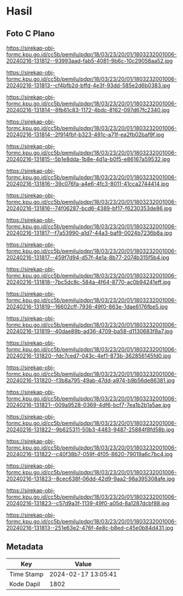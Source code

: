 # Hasil

## Foto C Plano

https://sirekap-obj-formc.kpu.go.id/cc5b/pemilu/pdpr/18/03/23/20/01/1803232001006-20240216-131812--93993aad-fab5-4081-9b6c-10c29058aa52.jpg

https://sirekap-obj-formc.kpu.go.id/cc5b/pemilu/pdpr/18/03/23/20/01/1803232001006-20240216-131813--cf4bfb2d-bffd-4e3f-93dd-585e2d6b0383.jpg

https://sirekap-obj-formc.kpu.go.id/cc5b/pemilu/pdpr/18/03/23/20/01/1803232001006-20240216-131814--8fb61c83-1172-4bdc-8162-097d67fc2340.jpg

https://sirekap-obj-formc.kpu.go.id/cc5b/pemilu/pdpr/18/03/23/20/01/1803232001006-20240216-131814--2f914fbf-b323-491c-a71f-ea2fb02baf9f.jpg

https://sirekap-obj-formc.kpu.go.id/cc5b/pemilu/pdpr/18/03/23/20/01/1803232001006-20240216-131815--5b1e8dda-1b8e-4d1a-b0f5-e86167a59532.jpg

https://sirekap-obj-formc.kpu.go.id/cc5b/pemilu/pdpr/18/03/23/20/01/1803232001006-20240216-131816--39c076fa-a4e6-4fc3-8011-41cca2744414.jpg

https://sirekap-obj-formc.kpu.go.id/cc5b/pemilu/pdpr/18/03/23/20/01/1803232001006-20240216-131816--74f06287-bcd6-4389-bf17-f6230353de86.jpg

https://sirekap-obj-formc.kpu.go.id/cc5b/pemilu/pdpr/18/03/23/20/01/1803232001006-20240216-131817--f7a53990-a1d7-44a3-baf9-0024b7236b8a.jpg

https://sirekap-obj-formc.kpu.go.id/cc5b/pemilu/pdpr/18/03/23/20/01/1803232001006-20240216-131817--459f7d94-d57f-4e1a-8b77-2074b315f5b4.jpg

https://sirekap-obj-formc.kpu.go.id/cc5b/pemilu/pdpr/18/03/23/20/01/1803232001006-20240216-131818--7bc5dc8c-584a-4f64-8770-ac0b94241eff.jpg

https://sirekap-obj-formc.kpu.go.id/cc5b/pemilu/pdpr/18/03/23/20/01/1803232001006-20240216-131819--16602cff-7936-49f0-863e-1dae6176fbe5.jpg

https://sirekap-obj-formc.kpu.go.id/cc5b/pemilu/pdpr/18/03/23/20/01/1803232001006-20240216-131819--40dae89b-ad36-4709-ba58-d1130683f8a7.jpg

https://sirekap-obj-formc.kpu.go.id/cc5b/pemilu/pdpr/18/03/23/20/01/1803232001006-20240216-131820--fdc7ced7-043c-4ef1-873b-362856145fd0.jpg

https://sirekap-obj-formc.kpu.go.id/cc5b/pemilu/pdpr/18/03/23/20/01/1803232001006-20240216-131820--f3b8a795-49ab-47dd-a974-b9b56de86381.jpg

https://sirekap-obj-formc.kpu.go.id/cc5b/pemilu/pdpr/18/03/23/20/01/1803232001006-20240216-131821--009a9528-0369-4df6-bcf7-7ea1b2b1a5ae.jpg

https://sirekap-obj-formc.kpu.go.id/cc5b/pemilu/pdpr/18/03/23/20/01/1803232001006-20240216-131822--9b625311-50b3-4483-9487-25884f8fd58b.jpg

https://sirekap-obj-formc.kpu.go.id/cc5b/pemilu/pdpr/18/03/23/20/01/1803232001006-20240216-131822--c40f38b7-059f-4f05-8620-79019a6c7bc4.jpg

https://sirekap-obj-formc.kpu.go.id/cc5b/pemilu/pdpr/18/03/23/20/01/1803232001006-20240216-131823--8cec638f-06dd-42d9-9aa2-98a395308afe.jpg

https://sirekap-obj-formc.kpu.go.id/cc5b/pemilu/pdpr/18/03/23/20/01/1803232001006-20240216-131823--c57d9a3f-1139-49f0-a05d-8a1287dcbf88.jpg

https://sirekap-obj-formc.kpu.go.id/cc5b/pemilu/pdpr/18/03/23/20/01/1803232001006-20240216-131813--251e63e2-476f-4e8c-b8ed-c45e0b84d431.jpg


## Metadata

| Key        | Value               |
| ---------- | ------------------- |
| Time Stamp | 2024-02-17 13:05:41 |
| Kode Dapil | 1802                |



